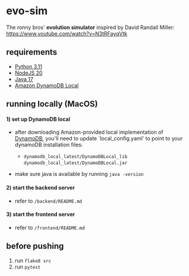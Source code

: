 # evo-sim

The ronny bros' **evolution simulator**  inspired by David Randall Miller: https://www.youtube.com/watch?v=N3tRFayqVtk

## requirements

- [Python 3.11](https://www.python.org/downloads/)
- [NodeJS 20](https://nodejs.org/en/download)
- [Java 17](https://www.oracle.com/java/technologies/downloads/#java17)
- [Amazon DynamoDB Local](https://docs.aws.amazon.com/amazondynamodb/latest/developerguide/DynamoDBLocal.DownloadingAndRunning.html)

## running locally (MacOS)

#### 1) set up DynamoDB local
-  after downloading Amazon-provided local implementation of [DynamoDB](https://docs.aws.amazon.com/amazondynamodb/latest/developerguide/DynamoDBLocal.DownloadingAndRunning.html), you'll need to update `local_config.yaml' to point to your dynamoDB installation files:
    - `dynamodb_local_latest/DynamoDBLocal_lib`
      `dynamodb_local_latest/DynamoDBLocal.jar`

- make sure java is available by running `java -version`


#### 2) start the backend server

- refer to `/backend/README.md`

#### 3) start the frontend server

- refer to `/frontend/README.md`

## before pushing
1) run `flake8 src`
2) run `pytest`
